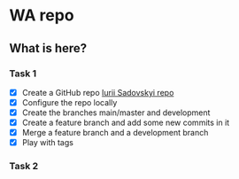 # WA repo

## What is here?

### Task 1
- [x] Create a GitHub repo  [Iurii Sadovskyi repo](https://github.com/sigella/WA)
- [x] Configure the repo locally
- [x] Create the branches main/master and development
- [x] Create a feature branch and add some new commits in it 
- [x] Merge a feature branch and a development branch
- [x] Play with tags 

### Task 2
